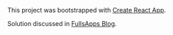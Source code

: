 This project was bootstrapped with [Create React App](https://github.com/facebook/create-react-app).

Solution discussed in [FullsApps Blog](https://fullsapps.com).
